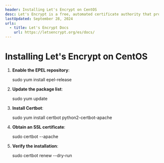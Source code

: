 ```yaml
---
header: Installing Let's Encrypt on CentOS
desc: Let's Encrypt is a free, automated certificate authority that provides SSL/TLS certificates to enable HTTPS for websites.
lastUpdated: September 28, 2024
urls:
  - title: Let's Encrypt Docs
    url: https://letsencrypt.org/es/docs/
---
```


# Installing Let's Encrypt on CentOS

1. **Enable the EPEL repository**:
   
   sudo yum install epel-release

2. **Update the package list**:
   
   sudo yum update

3. **Install Certbot**:
   
   sudo yum install certbot python2-certbot-apache

4. **Obtain an SSL certificate**:
   
   sudo certbot --apache

5. **Verify the installation**:
   
   sudo certbot renew --dry-run
